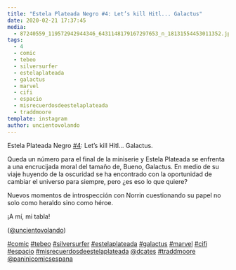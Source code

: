 ```yaml
---
title: "Estela Plateada Negro #4: Let’s kill Hitl... Galactus"
date: 2020-02-21 17:37:45
media: 
  - 87240559_119572942944346_6431148179167297653_n_18131554453011352.jpg
tags: 
  - 4
  - comic
  - tebeo
  - silversurfer
  - estelaplateada
  - galactus
  - marvel
  - cifi
  - espacio
  - misrecuerdosdeestelaplateada
  - traddmoore
template: instagram
author: uncientovolando
---
```


Estela Plateada Negro [#4](/tags/4): Let’s kill Hitl... Galactus.


Queda un número para el final de la miniserie y Estela Plateada se enfrenta a una encrucijada moral del tamaño de, Bueno, Galactus. En medio de su viaje huyendo de la oscuridad se ha encontrado con la oportunidad de cambiar el universo para siempre, pero ¿es eso lo que quiere?


Nuevos momentos de introspección con Norrin cuestionando su papel no solo como heraldo sino como héroe.


¡A mí, mi tabla!


([@uncientovolando](https://instagram.com/uncientovolando))






[#comic](/tags/comic) [#tebeo](/tags/tebeo) [#silversurfer](/tags/silversurfer) [#estelaplateada](/tags/estelaplateada) [#galactus](/tags/galactus) [#marvel](/tags/marvel) [#cifi](/tags/cifi) [#espacio](/tags/espacio) [#misrecuerdosdeestelaplateada](/tags/misrecuerdosdeestelaplateada) [@dcates](https://instagram.com/dcates) [#traddmoore](/tags/traddmoore) [@paninicomicsespana](https://instagram.com/paninicomicsespana)
